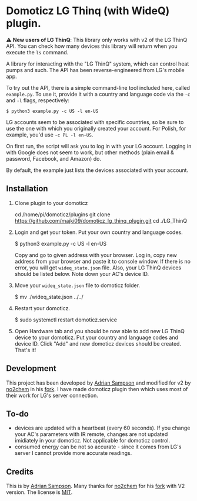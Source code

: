 Domoticz LG Thinq (with WideQ) plugin.
=====

:warning: **New users of LG ThinQ**: This library only works with v2 of the LG ThinQ API. You can check how many devices this library will return when you execute the `ls` command.

A library for interacting with the "LG ThinQ" system, which can control heat pumps and such. The API has been reverse-engineered from LG's mobile app.

To try out the API, there is a simple command-line tool included here, called `example.py`.
To use it, provide it with a country and language code via the `-c` and `-l` flags, respectively:

    $ python3 example.py -c US -l en-US

LG accounts seem to be associated with specific countries, so be sure to use the one with which you originally created your account.
For Polish, for example, you'd use `-c PL -l en-US`.

On first run, the script will ask you to log in with your LG account.
Logging in with Google does not seem to work, but other methods (plain email & password, Facebook, and Amazon) do. 

By default, the example just lists the devices associated with your account.

Installation
------------

1. Clone plugin to your domoticz

    cd /home/pi/domoticz/plugins
    git clone https://github.com/majki09/domoticz_lg_thinq_plugin.git
    cd ./LG_ThinQ

2. Login and get your token. Put your own country and language codes.

    $ python3 example.py -c US -l en-US
 
   Copy and go to given address with your browser. Log in, copy new address from your browser and paste it to console window. If there is no error, you will get `wideq_state.json` file. Also, your LG ThinQ devices should be listed below. Note down your AC's device ID.

3. Move your `wideq_state.json` file to domoticz folder.

    $ mv ./wideq_state.json ../../
	
4. Restart your domoticz.

    $ sudo systemctl restart domoticz.service

5. Open Hardware tab and you should be now able to add new LG ThinQ device to your domoticz. Put your country and language codes and device ID. Click "Add" and new domoticz devices should be created. That's it!

Development
-----------

This project has been developed by [Adrian Sampson][adrian] and modified for v2 by [no2chem] in his [fork]. I have made domoticz plugin then which uses most of their work for LG's server connection.

To-do
-----
- devices are updated with a heartbeat (every 60 seconds). If you change your AC's parameters with IR remote, changes are not updated imidiately in your domoticz. Not applicable for domoticz control.
- consumed energy can be not so accurate - since it comes from LG's server I cannot provide more accurate readings.

Credits
-------

This is by [Adrian Sampson][adrian].
Many thanks for [no2chem] for his [fork] with V2 version.
The license is [MIT][].

[hass-smartthinq]: https://github.com/sampsyo/hass-smartthinq
[adrian]: https://github.com/sampsyo
[no2chem]: https://github.com/no2chem
[fork]: https://github.com/no2chem/wideq
[mit]: https://opensource.org/licenses/MIT
[black]: https://github.com/psf/black
[pre-commit]: https://pre-commit.com/

